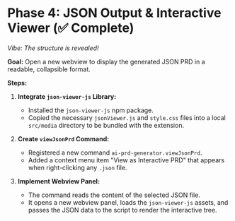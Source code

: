 # Phase 4: JSON Output & Interactive Viewer (✅ Complete)

*Vibe: The structure is revealed!*

**Goal:** Open a new webview to display the generated JSON PRD in a readable, collapsible format.

**Steps:**

1. **Integrate `json-viewer-js` Library:**
    * Installed the `json-viewer-js` npm package.
    * Copied the necessary `jsonViewer.js` and `style.css` files into a local `src/media` directory to be bundled with the extension.

2. **Create `viewJsonPrd` Command:**
    * Registered a new command `ai-prd-generator.viewJsonPrd`.
    * Added a context menu item "View as Interactive PRD" that appears when right-clicking any `.json` file.

3. **Implement Webview Panel:**
    * The command reads the content of the selected JSON file.
    * It opens a new webview panel, loads the `json-viewer-js` assets, and passes the JSON data to the script to render the interactive tree.
